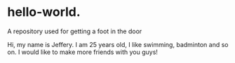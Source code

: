 # hello-world.
A repository used for  getting a foot in the door 

Hi, my name is Jeffery. I am 25 years old, I like swimming, badminton and so on. I would like to make more friends with you guys!
